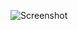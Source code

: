 ![Screenshot](https://raw.githubusercontent.com/Cryakl/Ultimate-RAT-Collection/refs/heads/main/LimeRat/LimeRAT%20v0.9.1/Screenshot.png)
